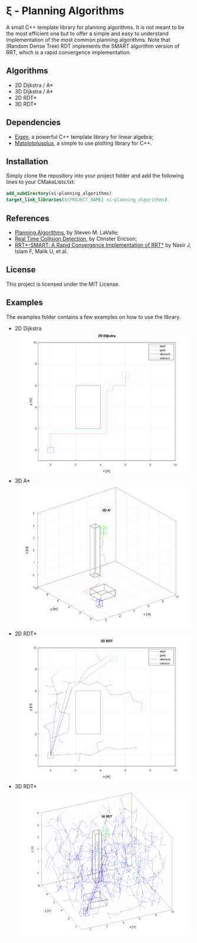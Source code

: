 # &xi; - Planning Algorithms

A small C++ template library for planning algorithms. It is not meant to be the most efficient one but to offer a simple and easy to understand implementation of the most common planning algorithms.
Note that (Random Dense Tree) RDT implements the SMART algorithm version of RRT, which is a rapid convergence implementation.

## Algorithms
- 2D Dijkstra / A*
- 3D Dijkstra / A*
- 2D RDT*
- 3D RDT*

## Dependencies
- [Eigen](https://eigen.tuxfamily.org/index.php?title=Main_Page), a powerful C++ template library for linear algebra;
- [Matplotplusplus](https://github.com/alandefreitas/matplotplusplus), a simple to use plotting library for C++.

## Installation
Simply clone the repository into your project folder and add the following lines to your CMakeLists.txt:
```cmake
add_subdirectory(xi-planning_algorithms)
target_link_libraries(${PROJECT_NAME} xi-planning_algorithms)
```

## References
- [Planning Algorithms](https://lavalle.pl/planning/), by Steven M. LaValle;
- [Real Time Collision Detection](https://realtimecollisiondetection.net), by Christer Ericson;
- [RRT*-SMART: A Rapid Convergence Implementation of RRT*](https://journals.sagepub.com/doi/10.5772/56718) by Nasir J, Islam F, Malik U, et al.

## License  
This project is licensed under the MIT License.

## Examples
The examples folder contains a few examples on how to use the library.

- 2D Dijkstra ![2D Dijkstra](./images/2d_dijkstra.png)
- 3D A* ![3D A*](./images/3d_astar.png)
- 2D RDT* ![2D RDT*](./images/2d_rdt.png)
- 3D RDT* ![3D RDT*](./images/3d_rdt.png)
